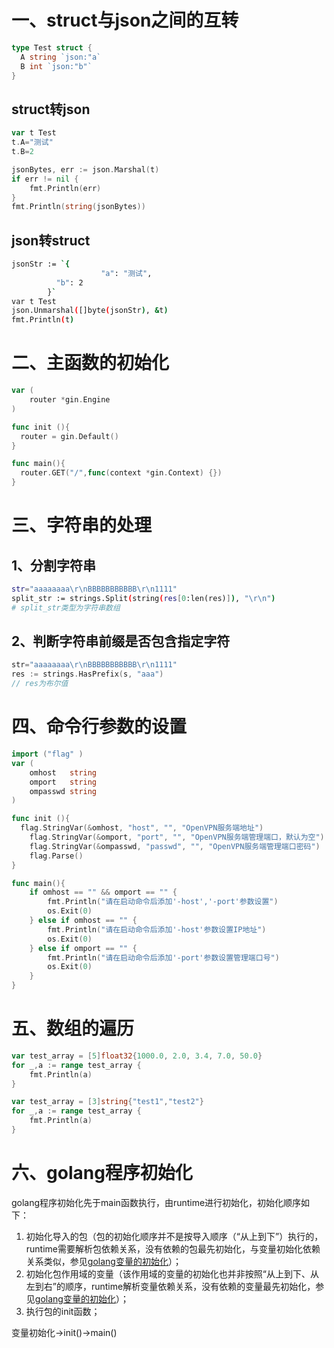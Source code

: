 # 一、struct与json之间的互转

```go
type Test struct {
  A string `json:"a`
  B int `json:"b"`
}
```

## struct转json

```go
var t Test
t.A="测试"
t.B=2

jsonBytes, err := json.Marshal(t)
if err != nil {
	fmt.Println(err)
}
fmt.Println(string(jsonBytes))
```

## json转struct

```bash
jsonStr := `{
					"a": "测试",
          "b": 2
        }`
var t Test
json.Unmarshal([]byte(jsonStr), &t)
fmt.Println(t)
```

# 二、主函数的初始化

```go
var (
	router *gin.Engine
)

func init (){
  router = gin.Default()
}

func main(){
  router.GET("/",func(context *gin.Context) {})
}
```

# 三、字符串的处理

## 1、分割字符串

```bash
str="aaaaaaaa\r\nBBBBBBBBBBB\r\n1111"
split_str := strings.Split(string(res[0:len(res)]), "\r\n")
# split_str类型为字符串数组
```

## 2、判断字符串前缀是否包含指定字符

```go
str="aaaaaaaa\r\nBBBBBBBBBBB\r\n1111"
res := strings.HasPrefix(s, "aaa")
// res为布尔值
```

# 四、命令行参数的设置

```go
import ("flag" )
var (
	omhost   string
	omport   string
	ompasswd string
)

func init (){
  flag.StringVar(&omhost, "host", "", "OpenVPN服务端地址")
	flag.StringVar(&omport, "port", "", "OpenVPN服务端管理端口，默认为空")
	flag.StringVar(&ompasswd, "passwd", "", "OpenVPN服务端管理端口密码")
	flag.Parse()
}

func main(){
	if omhost == "" && omport == "" {
		fmt.Println("请在启动命令后添加'-host','-port'参数设置")
		os.Exit(0)
	} else if omhost == "" {
		fmt.Println("请在启动命令后添加'-host'参数设置IP地址")
		os.Exit(0)
	} else if omport == "" {
		fmt.Println("请在启动命令后添加'-port'参数设置管理端口号")
		os.Exit(0)
	}
}
```

# 五、数组的遍历

```go
var test_array = [5]float32{1000.0, 2.0, 3.4, 7.0, 50.0}
for _,a := range test_array {
	fmt.Println(a)
}

var test_array = [3]string{"test1","test2"}
for _,a := range test_array {
	fmt.Println(a)
}
```

# 六、**golang程序初始化**

golang程序初始化先于main函数执行，由runtime进行初始化，初始化顺序如下：

1. 初始化导入的包（包的初始化顺序并不是按导入顺序（“从上到下”）执行的，runtime需要解析包依赖关系，没有依赖的包最先初始化，与变量初始化依赖关系类似，参见[golang变量的初始化](https://link.zhihu.com/?target=https%3A//mp.weixin.qq.com/s/PGDzMaYznZVuDiO6V-zYDw)）；
2. 初始化包作用域的变量（该作用域的变量的初始化也并非按照“从上到下、从左到右”的顺序，runtime解析变量依赖关系，没有依赖的变量最先初始化，参见[golang变量的初始化](https://link.zhihu.com/?target=https%3A//mp.weixin.qq.com/s/PGDzMaYznZVuDiO6V-zYDw)）；
3. 执行包的init函数；



变量初始化->init()->main()

